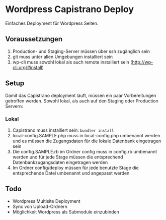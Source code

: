 # Wordpress Capistrano Deploy

Einfaches Deployment für Wordpress Seiten.

## Voraussetzungen
1. Production- und Staging-Server müssen über ssh zugänglich sein
2. git muss unter allen Umgebungen installiert sein
2. wp-cli muss sowohl lokal als auch remote installiert sein (http://wp-cli.org/#install)

## Setup
Damit das Capistrano deployment läuft, müssen ein paar Vorbereitungen getroffen werden.
Sowohl lokal, als auch auf den Staging oder Production Servern:

### Lokal
1. Capistrano muss installiert sein: `bundler install`
2. local-config.SAMPLE.php muss in local-config.php umbenannt werden und es müssen die Zugangsdaten für die lokale Datenbank eingetragen sein
3. Die config.SAMPLE.rb im Ordner config muss in config.rb umbenannt werden und für jede Stage müssen die entsprechend Datenbankzugangsdaten eingetragen werden
4. Im Ordner config/deploy müssen für jede benutzte Stage die entsprechende Datei umbenannt und angepasst werden

## Todo
* Wordpress Multisite Deployment
* Sync von Upload-Ordnern
* Möglichkeit Wordpress als Submodule einzubinden